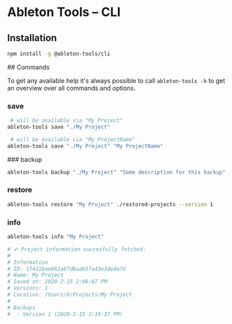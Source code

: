 # Ableton Tools – CLI

## Installation

```bash
npm install -g @ableton-tools/cli
```

## Commands

To get any available help it's always possible to call `ableton-tools -h` to get an overview
over all commands and options.

### save

```bash
 # will be available via "My Project"
ableton-tools save "./My Project"

 # will be available via "My ProjectName"
ableton-tools save "./My Project" "My ProjectName"
```

### backup

```bash
ableton-tools backup "./My Project" "Some description for this backup"
```

### restore

```bash
ableton-tools restore "My Project" ./restored-projects --version 1
```

### info

```bash
ableton-tools info "My Project"

# ✔ Project information succesfully fetched:
# 
# Information
# ID: 1f421bae662a67d6aab5fa43e3deda7d
# Name: My Project
# Saved at: 2020-2-15 2:06:07 PM
# Versions: 1
# Location: /Users/X/Projects/My Project
# 
# Backups
#  - Version 1 (2020-2-15 2:19:37 PM)
```
